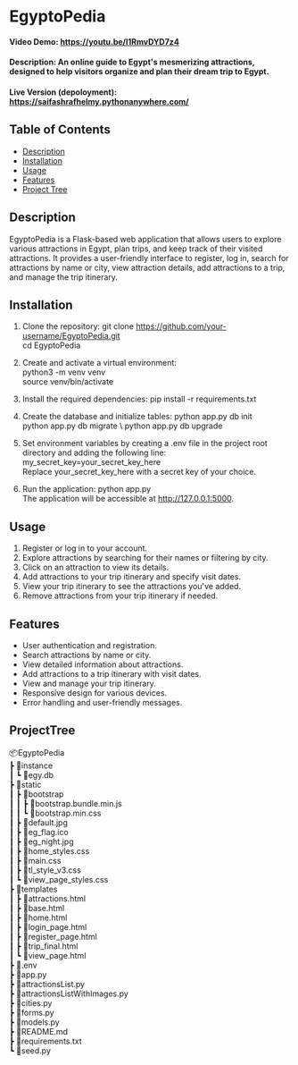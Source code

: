 # EgyptoPedia
#### Video Demo:  https://youtu.be/I1RmvDYD7z4
#### Description: An online guide to Egypt's mesmerizing attractions, designed to help visitors organize and plan their dream trip to Egypt.
#### Live Version (depoloyment): https://saifashrafhelmy.pythonanywhere.com/


## Table of Contents
- [Description](#description)
- [Installation](#installation)
- [Usage](#usage)
- [Features](#features)
- [Project Tree](#projecttree)



## Description
EgyptoPedia is a Flask-based web application that allows users to explore various attractions in Egypt, plan trips, and keep track of their visited attractions. It provides a user-friendly interface to register, log in, search for attractions by name or city, view attraction details, add attractions to a trip, and manage the trip itinerary.

## Installation

1. Clone the repository:
   git clone https://github.com/your-username/EgyptoPedia.git \
   cd EgyptoPedia

2. Create and activate a virtual environment: \
   python3 -m venv venv \
   source venv/bin/activate 

3. Install the required dependencies:
   pip install -r requirements.txt

4. Create the database and initialize tables:
   python app.py db init \
   python app.py db migrate \ 
   python app.py db upgrade 

5. Set environment variables by creating a .env file in the project root directory and adding the following line:
   my_secret_key=your_secret_key_here \
   Replace your_secret_key_here with a secret key of your choice. 

6. Run the application:
   python app.py \
   The application will be accessible at http://127.0.0.1:5000. 

## Usage
1. Register or log in to your account.
2. Explore attractions by searching for their names or filtering by city.
3. Click on an attraction to view its details.
4. Add attractions to your trip itinerary and specify visit dates.
5. View your trip itinerary to see the attractions you've added.
6. Remove attractions from your trip itinerary if needed.


## Features

- User authentication and registration.
- Search attractions by name or city.
- View detailed information about attractions.
- Add attractions to a trip itinerary with visit dates.
- View and manage your trip itinerary.
- Responsive design for various devices.
- Error handling and user-friendly messages.

## ProjectTree

📦EgyptoPedia \
 ┣ 📂instance \
 ┃ ┗ 📜egy.db \
 ┣ 📂static \
 ┃ ┣ 📂bootstrap \
 ┃ ┃ ┣ 📜bootstrap.bundle.min.js \
 ┃ ┃ ┗ 📜bootstrap.min.css \
 ┃ ┣ 📜default.jpg \
 ┃ ┣ 📜eg_flag.ico \
 ┃ ┣ 📜eg_night.jpg \
 ┃ ┣ 📜home_styles.css\
 ┃ ┣ 📜main.css\
 ┃ ┣ 📜tl_style_v3.css\
 ┃ ┗ 📜view_page_styles.css\
 ┣ 📂templates\
 ┃ ┣ 📜attractions.html\
 ┃ ┣ 📜base.html\
 ┃ ┣ 📜home.html\
 ┃ ┣ 📜login_page.html\
 ┃ ┣ 📜register_page.html\
 ┃ ┣ 📜trip_final.html\
 ┃ ┗ 📜view_page.html\
 ┣ 📜.env\
 ┣ 📜app.py\
 ┣ 📜attractionsList.py\
 ┣ 📜attractionsListWithImages.py\
 ┣ 📜cities.py\
 ┣ 📜forms.py\
 ┣ 📜models.py\
 ┣ 📜README.md\
 ┣ 📜requirements.txt\
 ┗ 📜seed.py





